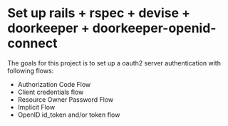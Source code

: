 # Set up rails + rspec + devise + doorkeeper + doorkeeper-openid-connect

The goals for this project is to set up a oauth2 server authentication with following flows:

* Authorization Code Flow
* Client credentials flow
* Resource Owner Password Flow
* Implicit Flow
* OpenID id_token and/or token flow

